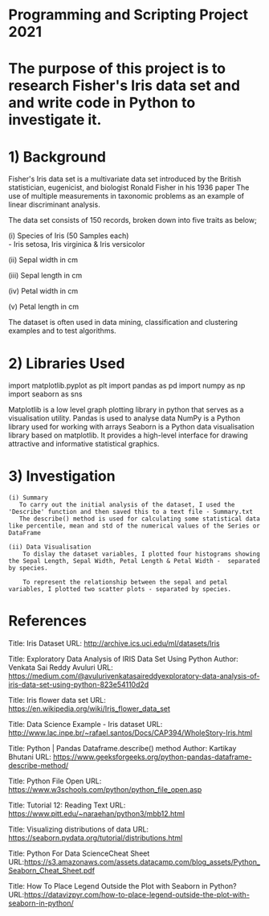 # Programming and Scripting Project 2021

# The purpose of this project is to research Fisher's Iris data set and and write code in Python to  investigate  it.

# 1) Background

Fisher's Iris data set is a multivariate data set introduced by the British statistician, eugenicist, and biologist Ronald Fisher in his 1936 paper The use of multiple measurements in taxonomic problems as an example of linear discriminant analysis.

The data set consists of 150 records, broken down into five traits as below;
 
  (i) Species of Iris (50 Samples each)   
     - Iris setosa, Iris virginica & Iris versicolor                 

  (ii)  Sepal width in cm

  (iii) Sepal length in cm

  (iv)  Petal width in cm

  (v)   Petal length in cm

The dataset is often used in data mining, classification and clustering examples and to test algorithms.

# 2) Libraries Used

import matplotlib.pyplot as plt
import pandas as pd
import numpy as np
import seaborn as sns

Matplotlib is a low level graph plotting library in python that serves as a visualisation utility.
Pandas is used to analyse data
NumPy is a Python library used for working with arrays
Seaborn is a Python data visualisation library based on matplotlib. It provides a high-level interface for drawing attractive and informative statistical graphics.

# 3) Investigation

    (i) Summary
       To carry out the initial analysis of the dataset, I used the 'Describe' function and then saved this to a text file - Summary.txt
       The describe() method is used for calculating some statistical data like percentile, mean and std of the numerical values of the Series or DataFrame
   
    (ii) Data Visualisation
        To dislay the dataset variables, I plotted four histograms showing the Sepal Length, Sepal Width, Petal Length & Petal Width -  separated by species.

        To represent the relationship between the sepal and petal variables, I plotted two scatter plots - separated by species.


     

# References

Title: Iris Dataset
URL: http://archive.ics.uci.edu/ml/datasets/Iris

Title: Exploratory Data Analysis of IRIS Data Set Using Python
Author: Venkata Sai Reddy Avuluri
URL: https://medium.com/@avulurivenkatasaireddyexploratory-data-analysis-of-iris-data-set-using-python-823e54110d2d

Title: Iris flower data set
URL: https://en.wikipedia.org/wiki/Iris_flower_data_set

Title: Data Science Example - Iris dataset
URL: http://www.lac.inpe.br/~rafael.santos/Docs/CAP394/WholeStory-Iris.html

Title: Python | Pandas Dataframe.describe() method
Author: Kartikay Bhutani
URL: https://www.geeksforgeeks.org/python-pandas-dataframe-describe-method/

Title:  Python File Open
URL: https://www.w3schools.com/python/python_file_open.asp

Title: Tutorial 12: Reading Text
URL: https://www.pitt.edu/~naraehan/python3/mbb12.html

Title: Visualizing distributions of data
URL: https://seaborn.pydata.org/tutorial/distributions.html

Title: Python For Data ScienceCheat Sheet
URL:https://s3.amazonaws.com/assets.datacamp.com/blog_assets/Python_Seaborn_Cheat_Sheet.pdf

Title: How To Place Legend Outside the Plot with Seaborn in Python?
URL:https://datavizpyr.com/how-to-place-legend-outside-the-plot-with-seaborn-in-python/
